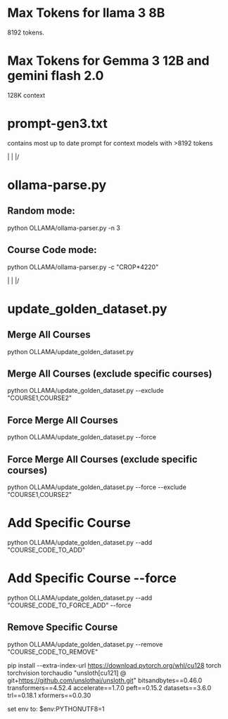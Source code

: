 # Max Tokens for llama 3 8B
8192 tokens.

# Max Tokens for Gemma 3 12B and gemini flash 2.0
128K context 

# prompt-gen3.txt
contains most up to date prompt for context models with >8192 tokens

  |
  |
 \|/

# ollama-parse.py

## Random mode:
python OLLAMA/ollama-parser.py -n 3

## Course Code mode:
python OLLAMA/ollama-parser.py -c "CROP*4220"

  |
  |
 \|/

# update_golden_dataset.py

## Merge All Courses 
python OLLAMA/update_golden_dataset.py

## Merge All Courses (exclude specific courses)
python OLLAMA/update_golden_dataset.py --exclude "COURSE1,COURSE2"

## Force Merge All Courses
python OLLAMA/update_golden_dataset.py --force

## Force Merge All Courses (exclude specific courses)
python OLLAMA/update_golden_dataset.py --force --exclude "COURSE1,COURSE2"

# Add Specific Course  
python OLLAMA/update_golden_dataset.py --add "COURSE_CODE_TO_ADD"

# Add Specific Course --force  
python OLLAMA/update_golden_dataset.py --add "COURSE_CODE_TO_FORCE_ADD" --force

## Remove Specific Course 
python OLLAMA/update_golden_dataset.py --remove "COURSE_CODE_TO_REMOVE"


pip install --extra-index-url https://download.pytorch.org/whl/cu128 torch torchvision torchaudio "unsloth[cu121] @ git+https://github.com/unslothai/unsloth.git" bitsandbytes==0.46.0 transformers==4.52.4 accelerate==1.7.0 peft==0.15.2 datasets==3.6.0 trl==0.18.1 xformers==0.0.30

set env to: $env:PYTHONUTF8=1